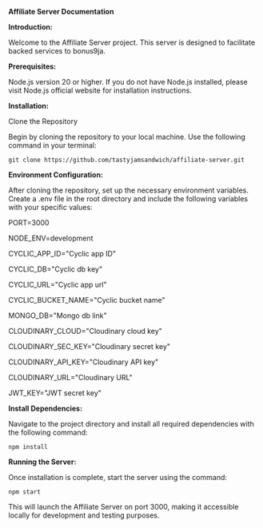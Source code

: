 
**Affiliate Server Documentation**

**Introduction:**

Welcome to the Affiliate Server project. This server is designed to facilitate backed services to bonus9ja.



**Prerequisites:**

Node.js version 20 or higher. If you do not have Node.js installed, please visit Node.js official website for installation instructions.



**Installation:**

Clone the Repository

Begin by cloning the repository to your local machine. Use the following command in your terminal:

`git clone https://github.com/tastyjamsandwich/affiliate-server.git`



**Environment Configuration:**

After cloning the repository, set up the necessary environment variables. Create a .env file in the root directory and include the following variables with your specific values:

PORT=3000

NODE_ENV=development

CYCLIC_APP_ID="Cyclic app ID"

CYCLIC_DB="Cyclic db key"

CYCLIC_URL="Cyclic app url"

CYCLIC_BUCKET_NAME="Cyclic bucket name"

MONGO_DB="Mongo db link"

CLOUDINARY_CLOUD="Cloudinary cloud key"

CLOUDINARY_SEC_KEY="Cloudinary secret key"

CLOUDINARY_API_KEY="Cloudinary API key"

CLOUDINARY_URL="Cloudinary URL"

JWT_KEY="JWT secret key"



**Install Dependencies:**

Navigate to the project directory and install all required dependencies with the following command:

`npm install`



**Running the Server:**

Once installation is complete, start the server using the command:

`npm start`

This will launch the Affiliate Server on port 3000, making it accessible locally for development and testing purposes.
